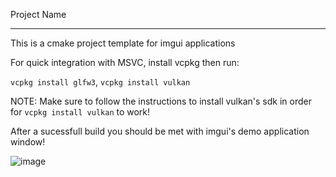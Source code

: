 Project Name
____________

This is a cmake project template for imgui applications

For quick integration with MSVC, install vcpkg then run:

`vcpkg install glfw3`, `vcpkg install vulkan`

NOTE: Make sure to follow the instructions to install vulkan's sdk in order for `vcpkg install vulkan` to work!

After a sucessfull build you should be met with imgui's demo application window!

![image](https://github.com/user-attachments/assets/d3e8d36a-00ef-44c2-8060-ad5e338899f8)
